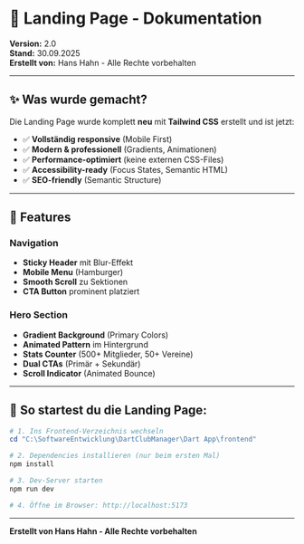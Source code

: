 # 🎨 Landing Page - Dokumentation

**Version:** 2.0  
**Stand:** 30.09.2025  
**Erstellt von:** Hans Hahn - Alle Rechte vorbehalten

---

## ✨ Was wurde gemacht?

Die Landing Page wurde komplett **neu** mit **Tailwind CSS** erstellt und ist jetzt:

- ✅ **Vollständig responsive** (Mobile First)
- ✅ **Modern & professionell** (Gradients, Animationen)
- ✅ **Performance-optimiert** (keine externen CSS-Files)
- ✅ **Accessibility-ready** (Focus States, Semantic HTML)
- ✅ **SEO-friendly** (Semantic Structure)

---

## 🎯 Features

### Navigation
- **Sticky Header** mit Blur-Effekt
- **Mobile Menu** (Hamburger)
- **Smooth Scroll** zu Sektionen
- **CTA Button** prominent platziert

### Hero Section
- **Gradient Background** (Primary Colors)
- **Animated Pattern** im Hintergrund
- **Stats Counter** (500+ Mitglieder, 50+ Vereine)
- **Dual CTAs** (Primär + Sekundär)
- **Scroll Indicator** (Animated Bounce)

---

## 🚀 So startest du die Landing Page:

```powershell
# 1. Ins Frontend-Verzeichnis wechseln
cd "C:\SoftwareEntwicklung\DartClubManager\Dart App\frontend"

# 2. Dependencies installieren (nur beim ersten Mal)
npm install

# 3. Dev-Server starten
npm run dev

# 4. Öffne im Browser: http://localhost:5173
```

---

**Erstellt von Hans Hahn - Alle Rechte vorbehalten**
